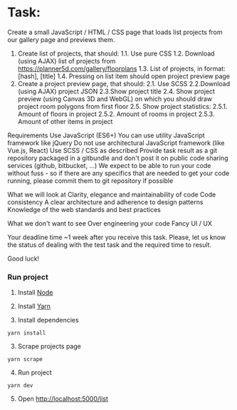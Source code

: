 # Task: 

Create a small JavaScript / HTML / CSS page that loads list projects from our gallery page and previews them.

1. Create list of projects, that should:
1.1. Use pure CSS
1.2. Download (using AJAX) list of projects from https://planner5d.com/gallery/floorplans
1.3. List of projects, in format: [hash], [title]
1.4. Pressing on list item should open project preview page
2. Create a project preview page, that should:
2.1. Use SCSS
2.2.Download (using AJAX) project JSON
2.3.Show project title
2.4. Show project preview (using Canvas 3D and WebGL) on which you should draw project room polygons from first floor
2.5. Show project statistics:
2.5.1. Amount of floors in project
2.5.2. Amount of rooms in project
2.5.3. Amount of other items in project

Requirements
Use JavaScript (ES6+)
You can use utility JavaScript framework like jQuery
Do not use architectural JavaScript framework (like Vue.js, React)
Use SCSS / CSS as described
Provide task result as a git repository packaged in a gitbundle and don't post it on public code sharing services (github, bitbucket, ...)
We expect to be able to run your code without fuss - so if there are any specifics that are needed to get your code running, please commit them to git repository if possible

What we will look at
Clarity, elegance and maintainability of code
Code consistency
A clear architecture and adherence to design patterns
Knowledge of the web standards and best practices

What we don't want to see
Over engineering your code
Fancy UI / UX

Your deadline time ~1 week after you receive this task.
Please, let us know the status of dealing with the test task and the required time to result.

Good luck!


### Run project

1. Install [Node](https://nodejs.org/en/download/)
2. Install [Yarn](https://classic.yarnpkg.com/en/docs/install/#mac-stable)

3. Install dependencies
````
yarn install
````
3. Scrape projects page
````
yarn scrape
````
4. Run project
````
yarn dev
````

5. Open [http://localhost:5000/list](http://localhost:5000/list) 


